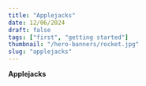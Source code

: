 ```yaml
---
title: "Applejacks"
date: 12/06/2024
draft: false
tags: ["first", "getting started"]
thumbnail: "/hero-banners/rocket.jpg"
slug: "applejacks"
---
```


**Applejacks**
